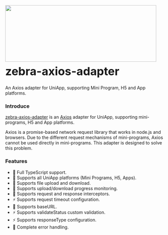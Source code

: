 <div class="zebra-doc-card">
  <div class="zebra-doc-intro">
    <img class="zebra-doc-intro__logo" style="width: 480px; height: 180px;" src="https://assets-1256020106.file.myqcloud.com/zebra-axios/axios-to-uniapp.svg">
    <h2 style="margin: 0; font-size: 36px; line-height: 60px;">zebra-axios-adapter</h2>
    <p>An Axios adapter for UniApp, supporting Mini Program, H5 and App platforms.</p>
  </div>
</div>

### Introduce

[zebra-axios-adapter](https://axios.zebraui.com/) is an [Axios](https://axios-http.com/) adapter for UniApp, supporting mini-programs, H5 and App platforms.

Axios is a promise-based network request library that works in node.js and browsers. Due to the different request mechanisms of mini-programs, Axios cannot be used directly in mini-programs. This adapter is designed to solve this problem.

### Features

- 💪 Full TypeScript support.
- 🔨 Supports all UniApp platforms (Mini Programs, H5, Apps).
- 🎨 Supports file upload and download.
- 🚀 Supports upload/download progress monitoring.
- 🍭 Supports request and response interceptors.
- ⚡️ Supports request timeout configuration.
- 🍭 Supports baseURL.
- ⚡️ Supports validateStatus custom validation.
- ⚡️ Supports responseType configuration.
- 📖 Complete error handling.
